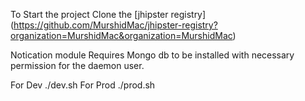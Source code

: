 To Start the project Clone the [jhipster registry] (https://github.com/MurshidMac/jhipster-registry?organization=MurshidMac&organization=MurshidMac)

Notication module Requires Mongo db to be installed with necessary permission for the daemon user.

For Dev ./dev.sh
For Prod ./prod.sh
